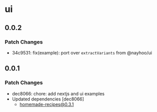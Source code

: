 # ui

## 0.0.2

### Patch Changes

- 34c9531: fix(example): port over `extractVariants` from @nayhoo/ui

## 0.0.1

### Patch Changes

- dec8066: chore: add nextjs and ui examples
- Updated dependencies [dec8066]
  - homemade-recipes@0.3.1
